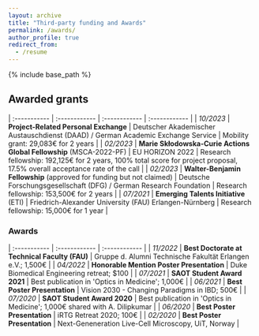 ```yaml
---
layout: archive
title: "Third-party funding and Awards"
permalink: /awards/
author_profile: true
redirect_from:
  - /resume
---
```


{% include base_path %}

## Awarded grants

| :----------- | :------------ | :------------ | :------------ |
| *10/2023*     |   **Project-Related Personal Exchange**     |   Deutscher Akademischer Austauschdienst (DAAD) / German Academic Exchange Service    |    Mobility grant: 29,083€ for 2 years  |
| *02/2023*     |   **Marie Skłodowska-Curie Actions Global Fellowship** (MSCA-2022-PF)     |   EU HORIZON 2022     |    Research fellowship: 192,125€ for 2 years, 100% total score for project proposal, 17.5% overall acceptance rate of the call  |
| *02/2023*     |   **Walter-Benjamin Fellowship** (approved for funding but not claimed) |  Deutsche Forschungsgesellschaft (DFG) / German Research Foundation   |      Research fellowship: 153,500€ for 2 years |
| *07/2021*     |   **Emerging Talents Initiative** (ETI)     |   Friedrich-Alexander University (FAU) Erlangen-Nürnberg    |     Research fellowship: 15,000€ for 1 year  |


### Awards

| :----------- | :------------ | :------------ |
| *11/2022*     |   **Best Doctorate at Technical Faculty (FAU)**     |    Gruppe d. Alumni Technische Fakultät Erlangen e.V.; 1,500€  |
| *04/2022*     |   **Honorable Mention Poster Presentation**     |    Duke Biomedical Engineering retreat; $100  |
| *07/2021*     |   **SAOT Student Award 2021**     |    Best publication in 'Optics in Medicine'; 1,000€  |
| *06/2021*     |   **Best Poster Presentation**     |     Vision 2030 - Changing Paradigms in IBD; 500€  |
| *07/2020*     |   **SAOT Student Award 2020**     |    Best publication in 'Optics in Medicine'; 1,000€ shared with A. Dilipkumar |
| *06/2020*     |   **Best Poster Presentation**     |    iRTG Retreat 2020; 100€  |
| *02/2020*     |   **Best Poster Presentation**     |    Next-Geneneration Live-Cell Microscopy, UiT, Norway  |


